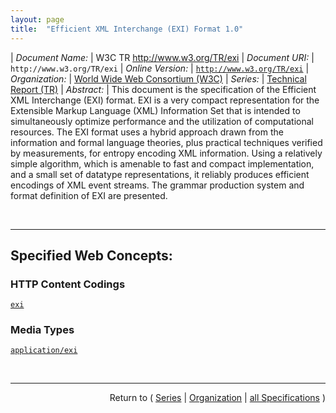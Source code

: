 ```yaml
---
layout: page
title:  "Efficient XML Interchange (EXI) Format 1.0"
---
```


| *Document Name:* | W3C TR http://www.w3.org/TR/exi
| *Document URI:* | `http://www.w3.org/TR/exi`
| *Online Version:* | [`http://www.w3.org/TR/exi`](http://www.w3.org/TR/exi)
| *Organization:* | [World Wide Web Consortium (W3C)](..  "List of specification series by this organization")
| *Series:* | [Technical Report (TR)](.  "List of specifications in this series")
| *Abstract:* | This document is the specification of the Efficient XML Interchange (EXI) format. EXI is a very compact representation for the Extensible Markup Language (XML) Information Set that is intended to simultaneously optimize performance and the utilization of computational resources. The EXI format uses a hybrid approach drawn from the information and formal language theories, plus practical techniques verified by measurements, for entropy encoding XML information. Using a relatively simple algorithm, which is amenable to fast and compact implementation, and a small set of datatype representations, it reliably produces efficient encodings of XML event streams. The grammar production system and format definition of EXI are presented.

<br/>
<hr/>

## Specified Web Concepts:

### HTTP Content Codings

[`exi`](/concepts/http-content-coding/exi "The content-coding value &#34;exi&#34; is registered with the Internet Assigned Numbers Authority (IANA) for use with EXI. Protocols that can identify and negotiate the content coding of XML information independent of its media type, SHOULD use the content coding &#34;exi&#34; (case-insensitive) to convey the acceptance or actual use of EXI encoding for XML information.")

### Media Types

[`application/exi`](/concepts/media-type/application/exi "A new media type registration &#34;application/exi&#34; described below is being proposed for community review, with the intent to eventually submit it to the IESG for review, approval, and registration with IANA.")



<br/>
<hr/>

<p style="text-align: right">Return to ( <a href="./">Series</a> | <a href="../">Organization</a> | <a href="../../">all Specifications</a> )</p>